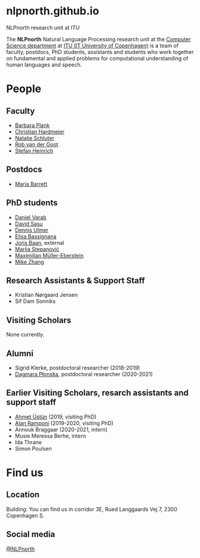 # nlpnorth.github.io
NLPnorth research unit at ITU

The **NLPnorth** Natural Language Processing research unit at the [Computer Science department](https://wiki.itu.dk/computerscience/index.php/Main_Page) at [ITU (IT University of Copenhagen)](http://www.itu.dk/) is a team of faculty, postdocs, PhD students, assistants and students who work together on fundamental and applied problems for computational understanding of human languages and speech.

# People

## Faculty

- [Barbara Plank](https://bplank.github.io/)
- [Christian Hardmeier](https://christianhardmeier.rax.ch)
- [Natalie Schluter](https://natschluter.github.io/)
- [Rob van der Goot](https://robvanderg.github.io/)
- [Stefan Heinrich](https://stefanheinrich.net/)

## Postdocs

- [Maria Barrett](https://mariabarrett.github.io/)

## PhD students

- [Daniel Varab](https://danielvarab.github.io/)
- [David Sasu](https://sasudavid.github.io/dsasu/)
- [Dennis Ulmer](https://dennisulmer.eu/)
- [Elisa Bassignana](https://elisabassignana.github.io/)
- [Joris Baan](https://jorisbaan.nl/), external 
- [Marija Stepanović](https://www.linkedin.com/in/marijastepanovic)
- [Maximilian Müller-Eberstein](https://personads.me)
- [Mike Zhang](https://jjzha.github.io/)


## Research Assistants & Support Staff

- Kristian Nørgaard Jensen
- Sif Dam Sonniks

## Visiting Scholars 

None currently.

## Alumni

- Sigrid Klerke, postdoctoral researcher (2018-2019)
- [Dagmara Płonska](https://dplonska.github.io/), postdoctoral researcher (2020-2021)

## Earlier Visiting Scholars, resarch assistants and support staff

- [Ahmet Üstün](https://ahmetustun.github.io/) (2019, visiting PhD)
- [Alan Ramponi](https://alanramponi.github.io/) (2019-2020, visiting PhD)
- Annouk Braggaar (2020-2021, intern)
- Musie Meressa Berhe, intern
- Ida Thrane
- Simon Poulsen


# Find us

## Location

Building: You can find us in corridor 3E, Rued Langgaards Vej 7, 2300 Copenhagen S.

## Social media

[@NLPnorth](https://twitter.com/NLPnorth)
